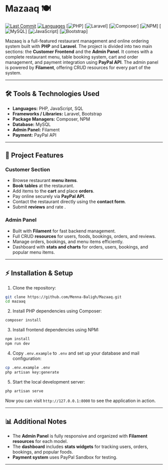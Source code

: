 # Mazaaq 🍽️

[![Last Commit](https://img.shields.io/github/last-commit/yourusername/mazaaq)]()
[![Languages](https://img.shields.io/github/languages/count/yourusername/mazaaq)]()
\[![PHP](https://img.shields.io/badge/PHP-8.2-blue?logo=php\&logoColor=white)]
\[![Laravel](https://img.shields.io/badge/Laravel-10-red?logo=laravel\&logoColor=white)]
\[![Composer](https://img.shields.io/badge/Composer-2.5-ff69b4?logo=composer\&logoColor=white)]
\[![NPM](https://img.shields.io/badge/NPM-10-lightgrey?logo=npm\&logoColor=white)]
\[![MySQL](https://img.shields.io/badge/MySQL-8-blue?logo=mysql\&logoColor=white)]
\[![JavaScript](https://img.shields.io/badge/JS-ES6-yellow?logo=javascript\&logoColor=black)]
\[![Bootstrap](https://img.shields.io/badge/Bootstrap-5-purple?logo=bootstrap\&logoColor=white)]

Mazaaq is a full-featured restaurant management and online ordering system built with **PHP** and **Laravel**. The project is divided into two main sections: the **Customer Frontend** and the **Admin Panel**. It comes with a complete restaurant menu, table booking system, cart and order management, and payment integration using **PayPal API**. The admin panel is powered by **Filament**, offering CRUD resources for every part of the system.

---

## 🛠 Tools & Technologies Used

* **Languages:** PHP, JavaScript, SQL
* **Frameworks / Libraries:** Laravel, Bootstrap
* **Package Managers:** Composer, NPM
* **Database:** MySQL
* **Admin Panel:** Filament
* **Payment:** PayPal API

---

## 📂 Project Features

### Customer Section

* Browse restaurant **menu items**.
* **Book tables** at the restaurant.
* Add items to the **cart** and place **orders**.
* Pay online securely via **PayPal API**.
* Contact the restaurant directly using the **contact form**.
* Submit **reviews** and rate .

### Admin Panel

* Built with **Filament** for fast backend management.
* Full CRUD **resources** for users, foods, bookings, orders, and reviews.
* Manage orders, bookings, and menu items efficiently.
* Dashboard with **stats and charts** for orders, users, bookings, and popular menu items.

---

## ⚡ Installation & Setup

1. Clone the repository:

```bash
git clone https://github.com/Menna-Baligh/Mazaaq.git
cd mazaaq
```

2. Install PHP dependencies using Composer:

```bash
composer install
```

3. Install frontend dependencies using NPM:

```bash
npm install
npm run dev
```

4. Copy `.env.example` to `.env` and set up your database and mail configuration:

```bash
cp .env.example .env
php artisan key:generate
```


5. Start the local development server:

```bash
php artisan serve
```

Now you can visit `http://127.0.0.1:8000` to see the application in action.

---

## 📊 Additional Notes

* The **Admin Panel** is fully responsive and organized with **Filament resources** for each model.
* The **dashboard** includes **stats widgets** for tracking users, orders, bookings, and popular foods.
* **Payment system** uses PayPal Sandbox for testing.

---


